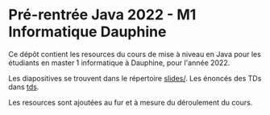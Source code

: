 # Pré-rentrée Java 2022 - M1 Informatique Dauphine 

Ce dépôt contient les resources du cours de mise à niveau en Java pour les étudiants en master 1 informatique
à Dauphine, pour l'année 2022.

Les diapositives se trouvent dans le répertoire [slides/](./slides/). Les énoncés des TDs dans [tds](./tds/).

Les resources sont ajoutées au fur et à mesure du déroulement du cours.
